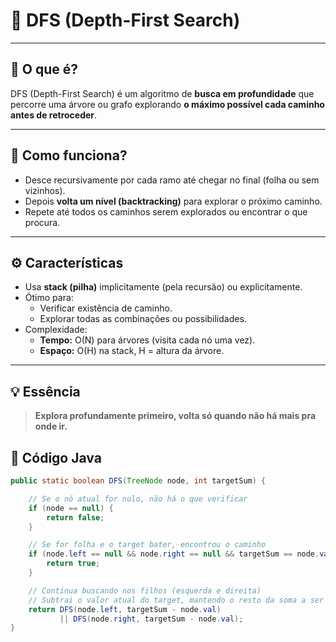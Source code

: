 # 🌳 DFS (Depth-First Search)

---

## 🚀 O que é?
DFS (Depth-First Search) é um algoritmo de **busca em profundidade** que percorre uma árvore ou grafo explorando **o máximo possível cada caminho antes de retroceder**.

---

## 🔄 Como funciona?
- Desce recursivamente por cada ramo até chegar no final (folha ou sem vizinhos).
- Depois **volta um nível (backtracking)** para explorar o próximo caminho.
- Repete até todos os caminhos serem explorados ou encontrar o que procura.

---

## ⚙️ Características
- Usa **stack (pilha)** implicitamente (pela recursão) ou explicitamente.
- Ótimo para:
  - Verificar existência de caminho.
  - Explorar todas as combinações ou possibilidades.
- Complexidade:
  - **Tempo:** O(N) para árvores (visita cada nó uma vez).
  - **Espaço:** O(H) na stack, H = altura da árvore.

---

## 💡 Essência
> **Explora profundamente primeiro, volta só quando não há mais pra onde ir.**

## 📝 Código Java

```java
public static boolean DFS(TreeNode node, int targetSum) {

    // Se o nó atual for nulo, não há o que verificar
    if (node == null) {
        return false;
    }

    // Se for folha e o target bater, encontrou o caminho
    if (node.left == null && node.right == null && targetSum == node.val){
        return true;
    }

    // Continua buscando nos filhos (esquerda e direita)
    // Subtrai o valor atual do target, mantendo o resto da soma a ser encontrado
    return DFS(node.left, targetSum - node.val) 
           || DFS(node.right, targetSum - node.val);
}
```

